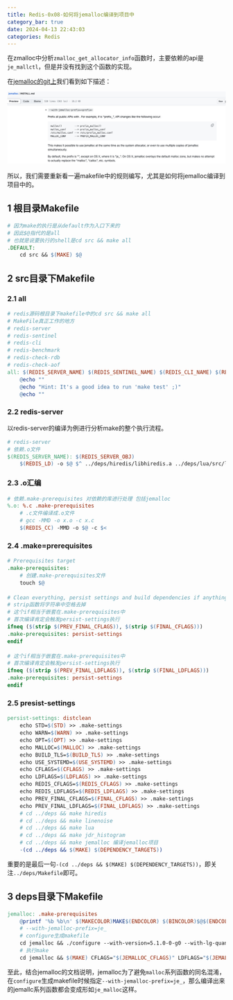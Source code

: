 ```yaml
---
title: Redis-0x08-如何将jemalloc编译到项目中
category_bar: true
date: 2024-04-13 22:43:03
categories: Redis
---
```


在zmalloc中分析`zmalloc_get_allocator_info`函数时，主要依赖的api是`je_mallctl`，但是并没有找到这个函数的实现。

在[jemalloc的git上](https://github.com/jemalloc/jemalloc/blob/dev/INSTALL.md)我们看到如下描述：

![](Redis-0x08-如何将jemalloc编译到项目中/2023-11-14_23-31-34.png)

所以，我们需要重新看一遍makefile中的规则编写，尤其是如何将jemalloc编译到项目中的。

1 根目录Makefile
---

```makefile
# 因为make的执行是从default作为入口下来的
# 因此$@指代的是all
# 也就是说要执行的shell是cd src && make all
.DEFAULT:
	cd src && $(MAKE) $@
```

2 src目录下Makefile
---

### 2.1 all

```makefile
# redis源码根目录下makefile中的cd src && make all
# MakeFile真正工作的地方
# redis-server
# redis-sentinel
# redis-cli
# redis-benchmark
# redis-check-rdb
# redis-check-aof
all: $(REDIS_SERVER_NAME) $(REDIS_SENTINEL_NAME) $(REDIS_CLI_NAME) $(REDIS_BENCHMARK_NAME) $(REDIS_CHECK_RDB_NAME) $(REDIS_CHECK_AOF_NAME)
	@echo ""
	@echo "Hint: It's a good idea to run 'make test' ;)"
	@echo ""
```

### 2.2 redis-server

以redis-server的编译为例进行分析make的整个执行流程。

```makefile
# redis-server
# 依赖.o文件
$(REDIS_SERVER_NAME): $(REDIS_SERVER_OBJ)
	$(REDIS_LD) -o $@ $^ ../deps/hiredis/libhiredis.a ../deps/lua/src/liblua.a $(FINAL_LIBS)
```

### 2.3 .o汇编

```makefile
# 依赖.make-prerequisites 对依赖的库进行处理 包括jemalloc
%.o: %.c .make-prerequisites
	# .c文件编译成.o文件
	# gcc -MMD -o x.o -c x.c
	$(REDIS_CC) -MMD -o $@ -c $<
```

### 2.4 .make=prerequisites

```makefile
# Prerequisites target
.make-prerequisites:
	# 创建.make-prerequisites文件
	touch $@

# Clean everything, persist settings and build dependencies if anything changed
# strip函数将字符串中空格去掉
# 这个if相当于嵌套在.make-prerequisites中
# 首次编译肯定会触发persist-settings执行
ifneq ($(strip $(PREV_FINAL_CFLAGS)), $(strip $(FINAL_CFLAGS)))
.make-prerequisites: persist-settings
endif

# 这个if相当于嵌套在.make-prerequisites中
# 首次编译肯定会触发persist-settings执行
ifneq ($(strip $(PREV_FINAL_LDFLAGS)), $(strip $(FINAL_LDFLAGS)))
.make-prerequisites: persist-settings
endif
```

### 2.5 presist-settings

```makefile
persist-settings: distclean
	echo STD=$(STD) >> .make-settings
	echo WARN=$(WARN) >> .make-settings
	echo OPT=$(OPT) >> .make-settings
	echo MALLOC=$(MALLOC) >> .make-settings
	echo BUILD_TLS=$(BUILD_TLS) >> .make-settings
	echo USE_SYSTEMD=$(USE_SYSTEMD) >> .make-settings
	echo CFLAGS=$(CFLAGS) >> .make-settings
	echo LDFLAGS=$(LDFLAGS) >> .make-settings
	echo REDIS_CFLAGS=$(REDIS_CFLAGS) >> .make-settings
	echo REDIS_LDFLAGS=$(REDIS_LDFLAGS) >> .make-settings
	echo PREV_FINAL_CFLAGS=$(FINAL_CFLAGS) >> .make-settings
	echo PREV_FINAL_LDFLAGS=$(FINAL_LDFLAGS) >> .make-settings
	# cd ../deps && make hiredis
	# cd ../deps && make linenoise
	# cd ../deps && make lua
	# cd ../deps && make jdr_histogram
	# cd ../deps && make jemalloc 编译jemalloc项目
	-(cd ../deps && $(MAKE) $(DEPENDENCY_TARGETS))
```

重要的是最后一句`-(cd ../deps && $(MAKE) $(DEPENDENCY_TARGETS))`，即关注`../deps/Makefile`即可。

3 deps目录下Makefile
---

```makefile
jemalloc: .make-prerequisites
	@printf '%b %b\n' $(MAKECOLOR)MAKE$(ENDCOLOR) $(BINCOLOR)$@$(ENDCOLOR)
	# --with-jemalloc-prefix=je_
	# configure生成makefile
	cd jemalloc && ./configure --with-version=5.1.0-0-g0 --with-lg-quantum=3 --with-jemalloc-prefix=je_ CFLAGS="$(JEMALLOC_CFLAGS)" LDFLAGS="$(JEMALLOC_LDFLAGS)"
	# 执行make
	cd jemalloc && $(MAKE) CFLAGS="$(JEMALLOC_CFLAGS)" LDFLAGS="$(JEMALLOC_LDFLAGS)" lib/libjemalloc.a
```

至此，结合jemalloc的文档说明，jemalloc为了避免`malloc`系列函数的同名混淆，在`configure`生成makefile时候指定`--with-jemalloc-prefix=je_`，那么编译出来的jemallc系列函数都会变成形如`je_malloc`这样。